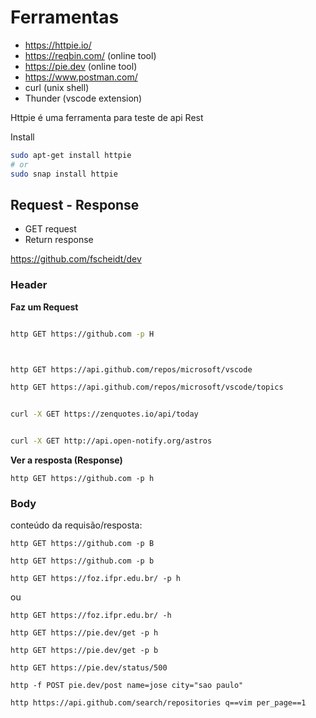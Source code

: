 # Ferramentas

- https://httpie.io/
- https://reqbin.com/ (online tool)
- https://pie.dev (online tool)
- https://www.postman.com/
- curl (unix shell)
- Thunder (vscode extension)


Httpie é uma ferramenta para teste de api Rest

Install

```bash
sudo apt-get install httpie
# or
sudo snap install httpie
```

## Request - Response

- GET request
- Return response


https://github.com/fscheidt/dev



### Header

**Faz um Request**

```bash

http GET https://github.com -p H



http GET https://api.github.com/repos/microsoft/vscode

http GET https://api.github.com/repos/microsoft/vscode/topics


curl -X GET https://zenquotes.io/api/today


curl -X GET http://api.open-notify.org/astros

```

**Ver a resposta (Response)**

```
http GET https://github.com -p h
```



### Body

conteúdo da requisão/resposta:

```
http GET https://github.com -p B
```


```
http GET https://github.com -p b
```

```
http GET https://foz.ifpr.edu.br/ -p h 
```

ou
```
http GET https://foz.ifpr.edu.br/ -h
```


```
http GET https://pie.dev/get -p h
```

```
http GET https://pie.dev/get -p b
```

```
http GET https://pie.dev/status/500
```

```
http -f POST pie.dev/post name=jose city="sao paulo"
```

```
http https://api.github.com/search/repositories q==vim per_page==1
```

